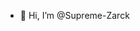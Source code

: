 - 👋 Hi, I’m @Supreme-Zarck

<!---
Supreme-Zarck/Supreme-Zarck is a ✨ special ✨ repository because its `README.md` (this file) appears on your GitHub profile.
You can click the Preview link to take a look at your changes.
--->

